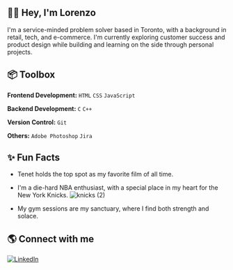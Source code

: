 ## 👋🏼 Hey, I'm Lorenzo 

I'm a service-minded problem solver based in Toronto, with a background in retail, tech, and e-commerce. I'm currently exploring customer success and product design while building and learning on the side through personal projects.

## 📦 Toolbox

**Frontend Development:** `HTML` `CSS` `JavaScript`

**Backend Development:** `C` `C++`

**Version Control:** `Git`

**Others:** `Adobe Photoshop` `Jira`

## ✨ Fun Facts 

- Tenet holds the top spot as my favorite film of all time.
- I'm a die-hard NBA enthusiast, with a special place in my heart for the New York Knicks.     ![knicks (2)](https://github.com/ljtommasi/ljtommasi/assets/107135460/0e18fccd-7f52-41df-a0d6-72105a5acdb7)


- My gym sessions are my sanctuary, where I find both strength and solace.
 
## 🌎 Connect with me
[![LinkedIn](https://img.shields.io/badge/LinkedIn-%230077B5.svg?logo=linkedin&logoColor=white)](https://linkedin.com/in/lorenzo-tommasi-747a91285/) 

